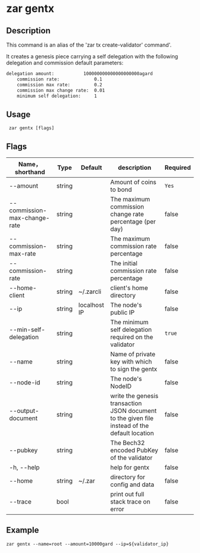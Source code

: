 # zar gentx

## Description

This command is an alias of the 'zar tx create-validator' command'.

It creates a genesis piece carrying a self delegation with the
following delegation and commission default parameters:

```txt
delegation amount:           100000000000000000000agard
	commission rate:             0.1
	commission max rate:         0.2
	commission max change rate:  0.01
	minimum self delegation:     1
```

## Usage

```shell
 zar gentx [flags]
```

## Flags

| Name，shorthand               | Type  | Default        | description                                         | Required  |
| ---------------------------- | ------ | -------------- | ------------------------------------- | -------- |
| --amount                     | string |                |  Amount of coins to bond                | `Yes`     |
| --commission-max-change-rate | string |                | The maximum commission change rate percentage (per day) | false  |
| --commission-max-rate        | string |                | The maximum commission rate percentage           | false  |
| --commission-rate            | string |                | The initial commission rate percentage           | false  |
| --home-client                | string | ~/.zarcli | client's home directory        | false  |
| --ip                         | string | localhost IP   | The node's public IP                             | false  |
| --min-self-delegation        | string |                | The minimum self delegation required on the validator  | `true`     |
| --name                       | string |                | Name of private key with which to sign the gentx   | false  |
| --node-id                    | string |            | The node's NodeID                                  | false  |
| --output-document            | string |                | write the genesis transaction JSON document to the given file instead of the default location| false  |
| --pubkey                     | string |                | The Bech32 encoded PubKey of the validator                   | false  |
| -h, --help                   |        |                | help for gentx                               | false  |
| --home                       | string | ~/.zar    | directory for config and data                     | false  |
| --trace                      | bool   |                | print out full stack trace on error         | false  |

## Example

`zar gentx --name=root --amount=10000gard --ip=${validator_ip}`
